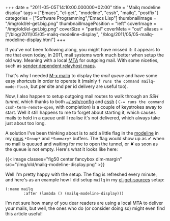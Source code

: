 +++
date = "2011-05-05T14:10:00.000000+02:00"
title = "Mailq modeline display"
tags = ["Emacs", "el-get", "modeline", "cssh", "mailq", "postfix"]
categories = ["Software Programming","Emacs Lisp"]
thumbnailImage = "/img/old/el-get.big.png"
thumbnailImagePosition = "left"
coverImage = "/img/old/el-get.big.png"
coverSize = "partial"
coverMeta = "out"
aliases = ["/blog/2011/05/05-mailq-modeline-display",
           "/blog/2011/05/05-mailq-modeline-display.html"]
+++

If you've not been following along, you might have missed it: it appears to
me that even today, in 2011, mail systems work much better when setup the
old way.  Meaning with a local 
[MTA](http://en.wikipedia.org/wiki/Mail_Transfer_Agent) for outgoing mail.  With some niceties,
such as 
[sender dependent relayhost maps](http://tapoueh.org/articles/news/_Postfix_sender_dependent_relayhost_maps.html).

That's why I needed 
[M-x mailq](http://tapoueh.org/projects.html#sec21) to display the 
*mail queue* and have some easy
shortcuts in order to operate it (mainly 
`f runs the command
mailq-mode-flush`, but per site and per id delivery are useful too).

Now, I also happen to setup outgoing mail routes to walk through an 
*SSH
tunnel*, which thanks to both 
[~/.ssh/config](http://www.manpagez.com/man/5/ssh_config/) and 
[cssh](https://github.com/dimitri/cssh) (
`C-= runs the
command cssh-term-remote-open`, with completion) is a couple of
keystrokes away to start.  Well it still happens to me to forget about
starting it, which causes mails to hold in a queue until I realise it's not
delivered, which always take just about too long.

A solution I've been thinking about is to add a little flag in the 
[modeline](http://www.gnu.org/s/emacs/manual/html_node/elisp/Mode-Line-Format.html)
in my 
[gnus](http://www.gnus.org/) 
`*Group*` and 
`*Summary*` buffers.  The flag would show up as ✔ when
no mail is queued and waiting for me to open the tunnel, or ✘ as soon as the
queue is not empty.  Here's what it looks like here:


{{< image classes="fig50 center fancybox dim-margin" src="/img/old/mailq-modeline-display.png" >}}


Well I'm pretty happy with the setup.  The flag is refreshed every minute,
and here's as an example how I did setup 
`mailq` in my 
[el-get-sources](https://github.com/dimitri/el-get) setup:

~~~
(:name mailq
		:after (lambda () (mailq-modeline-display)))
~~~


I'm not sure how many of you dear readers are using a local MTA to deliver
your mails, but well, the ones who do (or consider doing so) might even find
this article useful!
